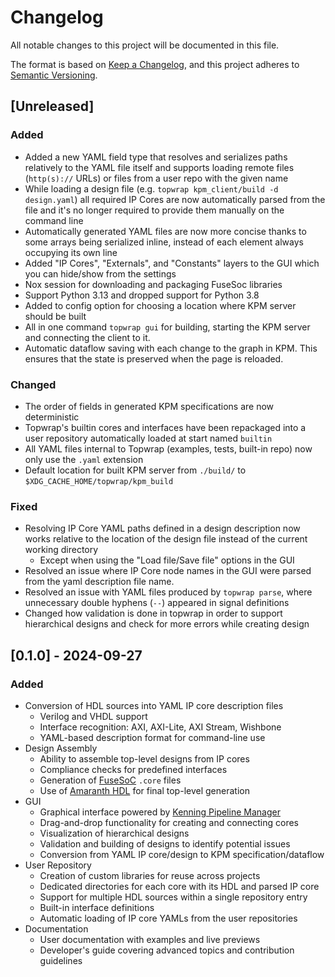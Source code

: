 # Changelog

All notable changes to this project will be documented in this file.

The format is based on [Keep a Changelog](https://keepachangelog.com/en/1.1.0/),
and this project adheres to [Semantic Versioning](https://semver.org/spec/v2.0.0.html).

## [Unreleased]

### Added

- Added a new YAML field type that resolves and serializes paths relatively to the YAML file itself and supports loading remote files (`http(s)://` URLs) or files from a user repo with the given name
- While loading a design file (e.g. `topwrap kpm_client/build -d design.yaml`) all required IP Cores are now automatically parsed from the file and it's no longer required to provide them manually on the command line
- Automatically generated YAML files are now more concise thanks to some arrays being serialized inline, instead of each element always occupying its own line
- Added "IP Cores", "Externals", and "Constants" layers to the GUI which you can hide/show from the settings
- Nox session for downloading and packaging FuseSoc libraries
- Support Python 3.13 and dropped support for Python 3.8
- Added to config option for choosing a location where KPM server should be built
- All in one command `topwrap gui` for building, starting the KPM server and connecting the client to it.
- Automatic dataflow saving with each change to the graph in KPM. This ensures that the state is preserved when the page is reloaded.

### Changed

- The order of fields in generated KPM specifications are now deterministic
- Topwrap's builtin cores and interfaces have been repackaged into a user repository automatically loaded at start named `builtin`
- All YAML files internal to Topwrap (examples, tests, built-in repo) now only use the `.yaml` extension
- Default location for built KPM server from `./build/` to `$XDG_CACHE_HOME/topwrap/kpm_build`

### Fixed

- Resolving IP Core YAML paths defined in a design description now works relative to the location of the design file instead of the current working directory
    - Except when using the "Load file/Save file" options in the GUI
- Resolved an issue where IP Core node names in the GUI were parsed from the yaml description file name.
- Resolved an issue with YAML files produced by `topwrap parse`, where unnecessary double hyphens (`--`) appeared in signal definitions
- Changed how validation is done in topwrap in order to support hierarchical designs and check for more errors while creating design

## [0.1.0] - 2024-09-27

### Added

- Conversion of HDL sources into YAML IP core description files
    - Verilog and VHDL support
    - Interface recognition: AXI, AXI-Lite, AXI Stream, Wishbone
    - YAML-based description format for command-line use
- Design Assembly
    - Ability to assemble top-level designs from IP cores
    - Compliance checks for predefined interfaces
    - Generation of [FuseSoC](https://github.com/olofk/fusesoc) `.core` files
    - Use of [Amaranth HDL](https://github.com/amaranth-lang/amaranth) for final top-level generation
- GUI
    - Graphical interface powered by [Kenning Pipeline Manager](https://github.com/antmicro/kenning-pipeline-manager)
    - Drag-and-drop functionality for creating and connecting cores
    - Visualization of hierarchical designs
    - Validation and building of designs to identify potential issues
    - Conversion from YAML IP core/design to KPM specification/dataflow
- User Repository
    - Creation of custom libraries for reuse across projects
    - Dedicated directories for each core with its HDL and parsed IP core
    - Support for multiple HDL sources within a single repository entry
    - Built-in interface definitions
    - Automatic loading of IP core YAMLs from the user repositories
- Documentation
    - User documentation with examples and live previews
    - Developer's guide covering advanced topics and contribution guidelines
